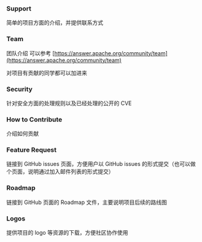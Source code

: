 ### Support
简单的项目方面的介绍，并提供联系方式

### Team
团队介绍 可以参考 [https://answer.apache.org/community/team](https://answer.apache.org/community/team) 

对项目有贡献的同学都可以加进来

### Security
针对安全方面的处理规则以及已经处理的公开的 CVE

### How to Contribute
介绍如何贡献

### Feature Request
链接到 GitHub issues 页面，方便用户以 GitHub issues 的形式提交（也可以做个页面，说明通过加入邮件列表的形式提交）

### Roadmap
链接到 GitHub 页面的 Roadmap 文件，主要说明项目后续的路线图

### Logos
提供项目的 logo 等资源的下载，方便社区协作使用

